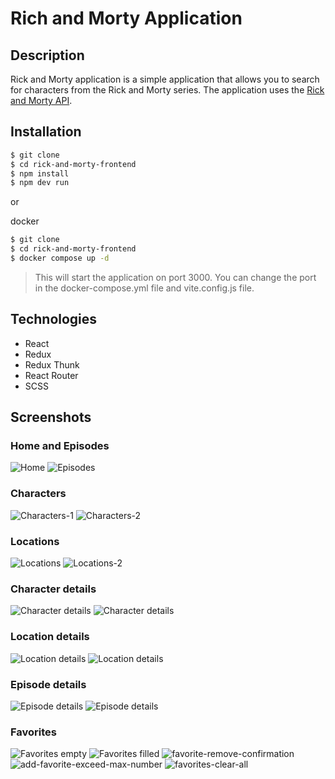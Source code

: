 # Rich and Morty Application

## Description

Rick and Morty application is a simple application that allows you to search for characters from the Rick and Morty series. The application uses the [Rick and Morty API](https://rickandmortyapi.com/).

## Installation

```bash
$ git clone
$ cd rick-and-morty-frontend
$ npm install
$ npm dev run
```

or

docker

```bash
$ git clone
$ cd rick-and-morty-frontend
$ docker compose up -d
```

> This will start the application on port 3000. You can change the port in the docker-compose.yml file and vite.config.js file.

## Technologies

- React
- Redux
- Redux Thunk
- React Router
- SCSS

## Screenshots

### Home and Episodes

![Home](./screenshots/episodes-1.png)
![Episodes](./screenshots/episodes-2.png)


### Characters 

![Characters-1](./screenshots/characters-1.png)
![Characters-2](./screenshots/characters-2.png)

### Locations

![Locations](./screenshots/locations-1.png)
![Locations-2](./screenshots/locations-2.png)

### Character details

![Character details](./screenshots/character-1.png)
![Character details](./screenshots/character-2.png)

### Location details

![Location details](./screenshots/location-1.png)
![Location details](./screenshots/location-2.png)

### Episode details

![Episode details](./screenshots/episode-1.png)
![Episode details](./screenshots/episode-2.png)

### Favorites

![Favorites empty](./screenshots/favorites-empty.png)
![Favorites filled](./screenshots/favorites-filled.png)
![favorite-remove-confirmation](./screenshots/favorite-remove-confirmation.png)
![add-favorite-exceed-max-number](./screenshots/add-favorite-exceed-max-number.png)
![favorites-clear-all](./screenshots/favorites-clear-all.png)

